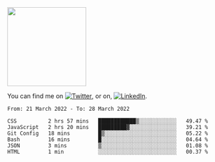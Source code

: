 <!-- ![visitors](https://visitor-badge.glitch.me/badge?page_id=page.id) -->

<img height="180em" src="https://github-readme-stats.vercel.app/api?username=alihernandez&show_icons=true&hide_border=true&&count_private=true&include_all_commits=true" />

<!-- Actual text -->

You can find me on [![Twitter][1.2]][1], or on, [![LinkedIn][2.2]][2].

<!-- Icons -->

[1.2]: http://i.imgur.com/wWzX9uB.png (twitter icon without padding)
[2.2]: https://raw.githubusercontent.com/MartinHeinz/MartinHeinz/master/linkedin-3-16.png (LinkedIn icon without padding)

<!-- Links to your social media accounts -->

[1]: https://twitter.com/phantomramen
[2]: https://www.linkedin.com/in/ali-hernandez-96b1b71a9/

<!--START_SECTION:waka-->

```text
From: 21 March 2022 - To: 28 March 2022

CSS          2 hrs 57 mins   ████████████▒░░░░░░░░░░░░   49.47 %
JavaScript   2 hrs 20 mins   █████████▓░░░░░░░░░░░░░░░   39.21 %
Git Config   18 mins         █▒░░░░░░░░░░░░░░░░░░░░░░░   05.22 %
Bash         16 mins         █░░░░░░░░░░░░░░░░░░░░░░░░   04.64 %
JSON         3 mins          ▒░░░░░░░░░░░░░░░░░░░░░░░░   01.08 %
HTML         1 min           ░░░░░░░░░░░░░░░░░░░░░░░░░   00.37 %
```

<!--END_SECTION:waka-->
